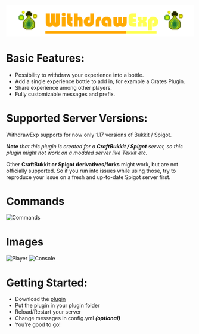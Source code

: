 ![WithdrawExp](logo.png)

# Basic Features:

* Possibility to withdraw your experience into a bottle.
* Add a single experience bottle to add in, for example a Crates Plugin.
* Share experience among other players.
* Fully customizable messages and prefix.

# Supported Server Versions:

WithdrawExp supports for now only 1.17 versions of Bukkit / Spigot.

**Note** *that this plugin is created for a **CraftBukkit / Spigot** server, so this plugin might not work on a modded server like Tekkit etc.*

Other **CraftBukkit or Spigot derivatives/forks** might work, but are not officially supported. So if you run into issues while using those, try to reproduce your issue on a fresh and up-to-date Spigot server first.

# Commands

![Commands](https://media.discordapp.net/attachments/915962106506018826/915962153100533850/commands.png)

# Images

![Player](https://media.discordapp.net/attachments/915962106506018826/915962961925931028/player.png)
![Console](https://media.discordapp.net/attachments/915962106506018826/915962961657470986/console.png)

# Getting Started:

* Download the [plugin](https://www.spigotmc.org/resources/withdrawexp.98069/)
* Put the plugin in your plugin folder
* Reload/Restart your server
* Change messages in config.yml ***(optional)***
* You're good to go!
